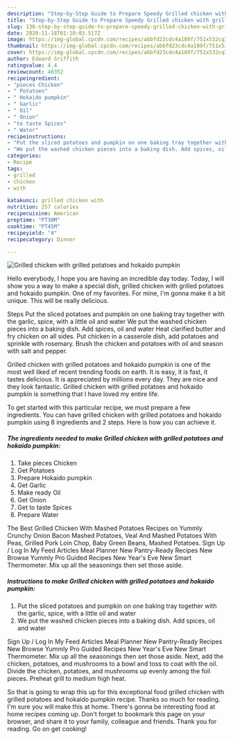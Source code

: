 ```yaml
---
description: "Step-by-Step Guide to Prepare Speedy Grilled chicken with grilled potatoes and hokaido pumpkin"
title: "Step-by-Step Guide to Prepare Speedy Grilled chicken with grilled potatoes and hokaido pumpkin"
slug: 136-step-by-step-guide-to-prepare-speedy-grilled-chicken-with-grilled-potatoes-and-hokaido-pumpkin
date: 2020-11-18T01:10:03.517Z
image: https://img-global.cpcdn.com/recipes/abbfd23cdc4a189f/751x532cq70/grilled-chicken-with-grilled-potatoes-and-hokaido-pumpkin-recipe-main-photo.jpg
thumbnail: https://img-global.cpcdn.com/recipes/abbfd23cdc4a189f/751x532cq70/grilled-chicken-with-grilled-potatoes-and-hokaido-pumpkin-recipe-main-photo.jpg
cover: https://img-global.cpcdn.com/recipes/abbfd23cdc4a189f/751x532cq70/grilled-chicken-with-grilled-potatoes-and-hokaido-pumpkin-recipe-main-photo.jpg
author: Edward Griffith
ratingvalue: 4.4
reviewcount: 40352
recipeingredient:
- "pieces Chicken"
- " Potatoes"
- " Hokaido pumpkin"
- " Garlic"
- " Oil"
- " Onion"
- "to taste Spices"
- " Water"
recipeinstructions:
- "Put the sliced potatoes and pumpkin on one baking tray together with the garlic, spice, with a little oil and water"
- "We put the washed chicken pieces into a baking dish. Add spices, oil and water"
categories:
- Recipe
tags:
- grilled
- chicken
- with

katakunci: grilled chicken with 
nutrition: 257 calories
recipecuisine: American
preptime: "PT30M"
cooktime: "PT45M"
recipeyield: "4"
recipecategory: Dinner

---
```



![Grilled chicken with grilled potatoes and hokaido pumpkin](https://img-global.cpcdn.com/recipes/abbfd23cdc4a189f/751x532cq70/grilled-chicken-with-grilled-potatoes-and-hokaido-pumpkin-recipe-main-photo.jpg)

Hello everybody, I hope you are having an incredible day today. Today, I will show you a way to make a special dish, grilled chicken with grilled potatoes and hokaido pumpkin. One of my favorites. For mine, I'm gonna make it a bit unique. This will be really delicious.

Steps Put the sliced potatoes and pumpkin on one baking tray together with the garlic, spice, with a little oil and water We put the washed chicken pieces into a baking dish. Add spices, oil and water Heat clarified butter and fry chicken on all sides. Put chicken in a casserole dish, add potatoes and sprinkle with rosemary. Brush the chicken and potatoes with oil and season with salt and pepper.

Grilled chicken with grilled potatoes and hokaido pumpkin is one of the most well liked of recent trending foods on earth. It is easy, it is fast, it tastes delicious. It is appreciated by millions every day. They are nice and they look fantastic. Grilled chicken with grilled potatoes and hokaido pumpkin is something that I have loved my entire life.


To get started with this particular recipe, we must prepare a few ingredients. You can have grilled chicken with grilled potatoes and hokaido pumpkin using 8 ingredients and 2 steps. Here is how you can achieve it.

<!--inarticleads1-->

##### The ingredients needed to make Grilled chicken with grilled potatoes and hokaido pumpkin:

1. Take pieces Chicken
1. Get  Potatoes
1. Prepare  Hokaido pumpkin
1. Get  Garlic
1. Make ready  Oil
1. Get  Onion
1. Get to taste Spices
1. Prepare  Water


The Best Grilled Chicken With Mashed Potatoes Recipes on Yummly Crunchy Onion Bacon Mashed Potatoes, Veal And Mashed Potatoes With Peas, Grilled Pork Loin Chop, Baby Green Beans, Mashed Potatoes. Sign Up / Log In My Feed Articles Meal Planner New Pantry-Ready Recipes New Browse Yummly Pro Guided Recipes New Year&#39;s Eve New Smart Thermometer. Mix up all the seasonings then set those aside. 

<!--inarticleads2-->

##### Instructions to make Grilled chicken with grilled potatoes and hokaido pumpkin:

1. Put the sliced potatoes and pumpkin on one baking tray together with the garlic, spice, with a little oil and water
1. We put the washed chicken pieces into a baking dish. Add spices, oil and water


Sign Up / Log In My Feed Articles Meal Planner New Pantry-Ready Recipes New Browse Yummly Pro Guided Recipes New Year&#39;s Eve New Smart Thermometer. Mix up all the seasonings then set those aside. Next, add the chicken, potatoes, and mushrooms to a bowl and toss to coat with the oil. Divide the chicken, potatoes, and mushrooms up evenly among the foil pieces. Preheat grill to medium high heat. 

So that is going to wrap this up for this exceptional food grilled chicken with grilled potatoes and hokaido pumpkin recipe. Thanks so much for reading. I'm sure you will make this at home. There's gonna be interesting food at home recipes coming up. Don't forget to bookmark this page on your browser, and share it to your family, colleague and friends. Thank you for reading. Go on get cooking!
